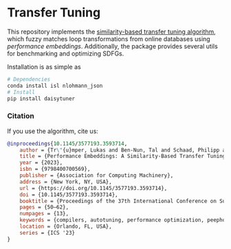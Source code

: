 # Transfer Tuning

This repository implements the [similarity-based transfer tuning algorithm](https://dl.acm.org/doi/abs/10.1145/3577193.3593714), which fuzzy matches loop transformations from online databases using *performance embeddings*.
Additionally, the package provides several utils for benchmarking and optimizing SDFGs.

Installation is as simple as

```bash
# Dependencies
conda install isl nlohmann_json
# Install
pip install daisytuner
```

### Citation

If you use the algorithm, cite us:

```bibtex
@inproceedings{10.1145/3577193.3593714,
    author = {Tr\"{u}mper, Lukas and Ben-Nun, Tal and Schaad, Philipp and Calotoiu, Alexandru and Hoefler, Torsten},
    title = {Performance Embeddings: A Similarity-Based Transfer Tuning Approach to Performance Optimization},
    year = {2023},
    isbn = {9798400700569},
    publisher = {Association for Computing Machinery},
    address = {New York, NY, USA},
    url = {https://doi.org/10.1145/3577193.3593714},
    doi = {10.1145/3577193.3593714},
    booktitle = {Proceedings of the 37th International Conference on Supercomputing},
    pages = {50–62},
    numpages = {13},
    keywords = {compilers, autotuning, performance optimization, peephole optimization, transfer tuning, embeddings},
    location = {Orlando, FL, USA},
    series = {ICS '23}
}
```
